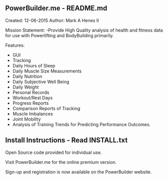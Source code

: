 ## PowerBuilder.me - README.md
Created: 12-06-2015
Author: Mark A Henes II

Mission Statement:
  -Provide High Quality analysis of health and fitness data for use with Powerlifting and BodyBuilding primarily.

Features:
* GUI
* Tracking
 * Daily Hours of Sleep
 * Daily Muscle Size Measurements
 * Daily Nutrition
 * Daily Subjective Well Being
 * Daily Weight
 * Personal Records
 * Workout/Rest Days
* Progress Reports
* Comparison Reports of Tracking
* Muscle Imbalances
* Joint Mobility
* Analysis of Training Trends for Predicting Performance Outcomes.

## Install Instructions - Read INSTALL.txt

Open Source code provided for individual use.

Visit PowerBuilder.me for the online premium version.

Sign-up and registration is now available on the PowerBuilder website.
